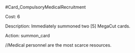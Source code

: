 #Card_CompulsoryMedicalRecruitment

Cost: 6

Description: Immediately summoned two [5] MegaCut cards.

Action:
    summon_card

//Medical personnel are the most scarce resources.